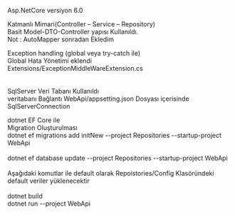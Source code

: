 Asp.NetCore versiyon 6.0 <br>

Katmanlı Mimari(Controller – Service – Repository)<br>
Basit Model-DTO-Controller yapısı Kullanıldı. <br>
Not : AutoMapper sonradan Ekledim<br>

Exception handling (global veya try-catch ile)<br>
Global Hata Yönetimi eklendi <br>
Extensions/ExceptionMiddleWareExtension.cs<br>
<br>
<br>
SqlServer Veri Tabanı Kullanıldı <br>
veritabanı Bağlantı  WebApi/appsetting.json Dosyası içerisinde SqlServerConnection <br>

dotnet EF Core ile <br>
Migration Oluşturulması <br>
dotnet ef migrations add initNew --project Repositories --startup-project WebApi<br>
<br>
dotnet ef database update --project Repositories --startup-project WebApi<br>
<br>
Aşağıdaki komutlar ile default olarak Repoistories/Config Klasöründeki default veriler yüklenecektir<br>
<br>
dotnet build<br>
dotnet run --project WebApi<br>


